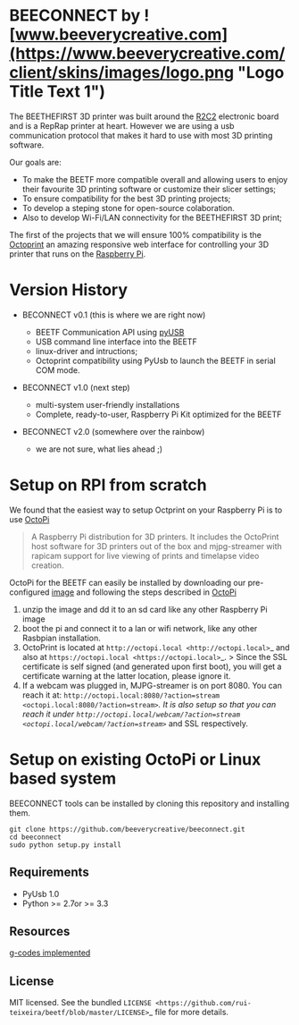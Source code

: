 BEECONNECT by ![www.beeverycreative.com](https://www.beeverycreative.com/client/skins/images/logo.png "Logo Title Text 1")
===============================

The BEETHEFIRST 3D printer was built around the [R2C2](http://www.3dprinting-r2c2.com/) electronic board and is a RepRap printer at heart.
However we are using a usb communication protocol that makes it hard to use with most 3D printing software.

Our goals are:
* To make the BEETF more compatible overall and allowing users to enjoy their favourite 3D printing software or customize their slicer settings;
* To ensure compatibility for the best 3D printing projects;
* To develop a steping stone for open-source colaboration.
* Also to develop Wi-Fi/LAN connectivity for the BEETHEFIRST 3D print;

The first of the projects that we will ensure 100% compatibility is the [Octoprint](http://octoprint.org/) an amazing responsive web interface for controlling your 3D printer that runs on the [Raspberry Pi](http://www.raspberrypi.org/). 


Version History
===============

* BECONNECT v0.1 (this is where we are right now)
  * BEETF Communication API using [pyUSB](https://github.com/walac/pyusb/)
  * USB command line interface into the BEETF
  * linux-driver and intructions; 
  * Octoprint compatibility using PyUsb to launch the BEETF in serial COM mode.

* BECONNECT v1.0 (next step)
  * multi-system user-friendly installations
  * Complete, ready-to-user, Raspberry Pi Kit optimized for the BEETF

* BECONNECT v2.0 (somewhere over the rainbow)
  * we are not sure, what lies ahead ;)


Setup on RPI from scratch
=========================
We found that the easiest way to setup Octprint on your Raspberry Pi is to use [OctoPi](https://github.com/guysoft/OctoPi) 
> A Raspberry Pi distribution for 3D printers. It includes the OctoPrint host software for 3D printers out of the box and mjpg-streamer with rapicam support for live viewing of prints and timelapse video creation.

OctoPi for the BEETF can easily be installed by downloading our pre-configured [image](ftp://beeverycreative.com) and following the steps described in [OctoPi](https://github.com/guysoft/OctoPi) 

1. unzip the image and dd it to an sd card like any other Raspberry Pi image
2. boot the pi and connect it to a lan or wifi network, like any other Rasbpian installation.
3. OctoPrint is located at `http://octopi.local <http://octopi.local>`_ and also at `https://octopi.local <https://octopi.local>`_. > Since the SSL certificate is self signed (and generated upon first boot), you will get a certificate warning at the latter location, please ignore it.
4. If a webcam was plugged in, MJPG-streamer is on port 8080. You can reach it at: `http://octopi.local:8080/?action=stream <octopi.local:8080/?action=stream>`_. It is also setup so that you can reach it under `http://octopi.local/webcam/?action=stream <octopi.local/webcam/?action=stream>`_ and SSL respectively.




Setup on existing OctoPi or Linux based system
==============================================

BEECONNECT tools can be installed by cloning this repository and installing them.

    git clone https://github.com/beeverycreative/beeconnect.git
    cd beeconnect
    sudo python setup.py install



Requirements
------------

- PyUsb 1.0
- Python >= 2.7or >= 3.3


Resources
------------

[g-codes implemented](https://github.com/beeverycreative/beeconnect/blob/develop/beetf/gcode.md)

License
-------

MIT licensed. See the bundled `LICENSE <https://github.com/rui-teixeira/beetf/blob/master/LICENSE>`_ file for more details.
